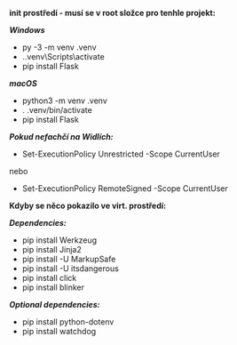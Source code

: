 **init prostředí - musí se v root složce pro tenhle projekt:**

***Windows***
- py -3 -m venv .venv
- .\.venv\Scripts\activate
- pip install Flask

***macOS***
- python3 -m venv .venv
- . .venv/bin/activate
- pip install Flask

***Pokud nefachčí na Widlích:***
- Set-ExecutionPolicy Unrestricted -Scope CurrentUser

nebo

- Set-ExecutionPolicy RemoteSigned -Scope CurrentUser


**Kdyby se něco pokazilo ve virt. prostředí:**

***Dependencies:***
- pip install Werkzeug
- pip install Jinja2
- pip install -U MarkupSafe
- pip install -U itsdangerous
- pip install click
- pip install blinker

***Optional dependencies:***
- pip install python-dotenv
- pip install watchdog